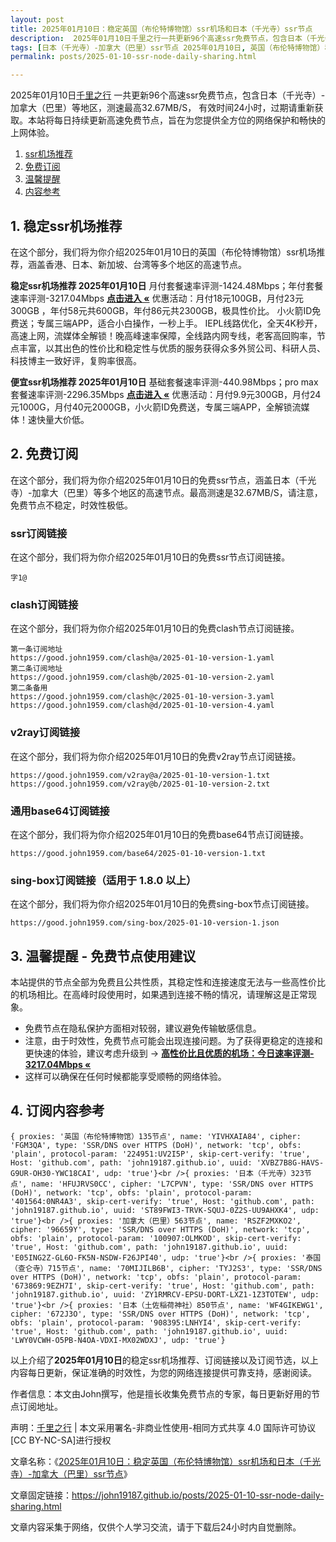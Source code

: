 ```yaml
---
layout: post
title: 2025年01月10日：稳定英国（布伦特博物馆）ssr机场和日本（千光寺）ssr节点
description:  2025年01月10日千里之行一共更新96个高速ssr免费节点，包含日本（千光寺）-加拿大（巴里）等地区，测速最高32.67MB/S， 有效时间24小时，过期请重新获取。本站将每日持续更新高速免费节点，旨在为您提供全方位的网络保护和畅快的上网体验
tags: [日本（千光寺）-加拿大（巴里）ssr节点 2025年01月10日, 英国（布伦特博物馆）稳定ssr机场推荐 2025年01月10日]
permalink: posts/2025-01-10-ssr-node-daily-sharing.html

---
```



2025年01月10日[千里之行](https://john19187.github.io) 一共更新96个高速ssr免费节点，包含日本（千光寺）-加拿大（巴里）等地区，测速最高32.67MB/S， 有效时间24小时，过期请重新获取。本站将每日持续更新高速免费节点，旨在为您提供全方位的网络保护和畅快的上网体验。

1. [ssr机场推荐](#1-稳定ssr机场推荐)
2. [免费订阅](#2-免费订阅)
3. [温馨提醒](#3-温馨提醒---免费节点使用建议)
4. [内容参考](#4-订阅内容参考)

## 1. 稳定ssr机场推荐

在这个部分，我们将为你介绍2025年01月10日的英国（布伦特博物馆）ssr机场推荐，涵盖香港、日本、新加坡、台湾等多个地区的高速节点。

<div class="good cat1"><strong>稳定ssr机场推荐 2025年01月10日</strong> 月付套餐速率评测-1424.48Mbps；年付套餐速率评测-3217.04Mbps <strong><a href="https://good.john1959.com/lepl/2025-01-10" target="_blank">点击进入 «</a></strong> 优惠活动：月付18元100GB，月付23元300GB ，年付58元共600GB，年付86元共2300GB，极具性价比。 小火箭ID免费送；专属三端APP，适合小白操作，一秒上手。 IEPL线路优化，全天4K秒开，高速上网，流媒体全解锁！晚高峰速率保障，全线路内网专线，老客高回购率，节点丰富，以其出色的性价比和稳定性与优质的服务获得众多外贸公司、科研人员、科技博主一致好评，复购率很高。</div><div class="good cat2">

<strong>便宜ssr机场推荐 2025年01月10日</strong> 基础套餐速率评测-440.98Mbps；pro max套餐速率评测-2296.35Mbps <strong><a href="https://good.john1959.com/cheap/2025-01-10" target="_blank">点击进入 «</a></strong> 优惠活动：月付9.9元300GB，月付24元1000G，月付40元2000GB，小火箭ID免费送，专属三端APP，全解锁流媒体！速快量大价低。</div>

## 2. 免费订阅

在这个部分，我们将为你介绍2025年01月10日的免费ssr节点，涵盖日本（千光寺）-加拿大（巴里）等多个地区的高速节点。最高测速是32.67MB/S，请注意，免费节点不稳定，时效性极低。

### ssr订阅链接

在这个部分，我们将为你介绍2025年01月10日的免费ssr节点订阅链接。

```
字1@
```

### clash订阅链接

在这个部分，我们将为你介绍2025年01月10日的免费clash节点订阅链接。

```
第一条订阅地址
https://good.john1959.com/clash@a/2025-01-10-version-1.yaml
第二条订阅地址
https://good.john1959.com/clash@b/2025-01-10-version-2.yaml
第二条备用
https://good.john1959.com/clash@c/2025-01-10-version-3.yaml
https://good.john1959.com/clash@d/2025-01-10-version-4.yaml
```

### v2ray订阅链接

在这个部分，我们将为你介绍2025年01月10日的免费v2ray节点订阅链接。

```
https://good.john1959.com/v2ray@a/2025-01-10-version-1.txt
https://good.john1959.com/v2ray@b/2025-01-10-version-2.txt
```

### 通用base64订阅链接

在这个部分，我们将为你介绍2025年01月10日的免费base64节点订阅链接。

```
https://good.john1959.com/base64/2025-01-10-version-1.txt
```

### sing-box订阅链接（适用于 1.8.0 以上）

在这个部分，我们将为你介绍2025年01月10日的免费sing-box节点订阅链接。

```
https://good.john1959.com/sing-box/2025-01-10-version-1.json
```

## 3. 温馨提醒 - 免费节点使用建议

本站提供的节点全部为免费且公共性质，其稳定性和连接速度无法与一些高性价比的机场相比。在高峰时段使用时，如果遇到连接不畅的情况，请理解这是正常现象。

- 免费节点在隐私保护方面相对较弱，建议避免传输敏感信息。
- 注意，由于时效性，免费节点可能会出现连接问题。为了获得更稳定的连接和更快速的体验，建议考虑升级到 → <strong>[高性价比且优质的机场：今日速率评测- 3217.04Mbps «](https://good.john1959.com/lepl/2025-01-10)</strong>
- 这样可以确保在任何时候都能享受顺畅的网络体验。

## 4. 订阅内容参考

```
{ proxies: '英国（布伦特博物馆）135节点', name: 'YIVHXAIA84', cipher: 'FGM3QA', type: 'SSR/DNS over HTTPS (DoH)', network: 'tcp', obfs: 'plain', protocol-param: '224951:UV2I5P', skip-cert-verify: 'true', Host: 'github.com', path: 'john19187.github.io', uuid: 'XVBZ7B8G-HAVS-G9UR-OH30-YWC18CAI', udp: 'true'}<br />{ proxies: '日本（千光寺）323节点', name: 'HFUJRVS0CC', cipher: 'L7CPVN', type: 'SSR/DNS over HTTPS (DoH)', network: 'tcp', obfs: 'plain', protocol-param: '401564:0NR4A3', skip-cert-verify: 'true', Host: 'github.com', path: 'john19187.github.io', uuid: 'ST89FWI3-TRVK-SQUJ-0Z2S-UU9AHXK4', udp: 'true'}<br />{ proxies: '加拿大（巴里）563节点', name: 'RSZF2MXKO2', cipher: '96659Y', type: 'SSR/DNS over HTTPS (DoH)', network: 'tcp', obfs: 'plain', protocol-param: '100907:OLMKOD', skip-cert-verify: 'true', Host: 'github.com', path: 'john19187.github.io', uuid: 'E05ING2Z-GL6O-FK5N-NSDW-F26JPI40', udp: 'true'}<br />{ proxies: '泰国（查仑寺）715节点', name: '70MIJILB6B', cipher: 'TYJ2S3', type: 'SSR/DNS over HTTPS (DoH)', network: 'tcp', obfs: 'plain', protocol-param: '673869:9EZH7I', skip-cert-verify: 'true', Host: 'github.com', path: 'john19187.github.io', uuid: 'ZY1RMRCV-EPSU-DORT-LXZ1-1Z3TOTEW', udp: 'true'}<br />{ proxies: '日本（土佐稲荷神社）850节点', name: 'WF4GIKEWG1', cipher: '672J3O', type: 'SSR/DNS over HTTPS (DoH)', network: 'tcp', obfs: 'plain', protocol-param: '908395:LNHYI4', skip-cert-verify: 'true', Host: 'github.com', path: 'john19187.github.io', uuid: 'LWY0VCWH-O5PB-N4OA-VDXI-MX02WDXJ', udp: 'true'}
```

以上介绍了<strong>2025年01月10日</strong>的稳定ssr机场推荐、订阅链接以及订阅节选，以上内容每日更新，保证准确的时效性，为您的网络连接提供可靠支持，感谢阅读。

作者信息：本文由John撰写，他是擅长收集免费节点的专家，每日更新好用的节点订阅地址。

声明：[千里之行](https://john19187.github.io) | 本文采用署名-非商业性使用-相同方式共享 4.0 国际许可协议[CC BY-NC-SA]进行授权

文章名称：《[2025年01月10日：稳定英国（布伦特博物馆）ssr机场和日本（千光寺）-加拿大（巴里）ssr节点](https://john19187.github.io/posts/2025-01-10-ssr-node-daily-sharing.html)》

文章固定链接：https://john19187.github.io/posts/2025-01-10-ssr-node-daily-sharing.html


文章内容采集于网络，仅供个人学习交流，请于下载后24小时内自觉删除。

